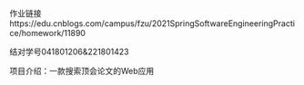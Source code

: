 作业链接https://edu.cnblogs.com/campus/fzu/2021SpringSoftwareEngineeringPractice/homework/11890

结对学号041801206&221801423

项目介绍：一款搜索顶会论文的Web应用